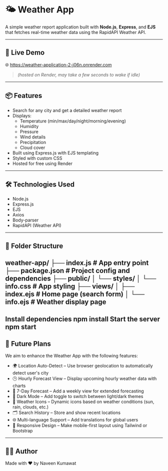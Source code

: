 # 🌤️ Weather App

A simple weather report application built with **Node.js**, **Express**, and **EJS** that fetches real-time weather data using the RapidAPI Weather API.


---

## 🚀 Live Demo

🌐 https://weather-application-2-j06n.onrender.com
> _(hosted on Render, may take a few seconds to wake if idle)_

---

## 📦 Features

- Search for any city and get a detailed weather report
- Displays:
  - Temperature (min/max/day/night/morning/evening)
  - Humidity
  - Pressure
  - Wind details
  - Precipitation
  - Cloud cover
- Built using Express.js with EJS templating
- Styled with custom CSS
- Hosted for free using Render

---

## 🛠️ Technologies Used

- Node.js
- Express.js
- EJS
- Axios
- Body-parser
- RapidAPI (Weather API)

---

## 📂 Folder Structure
weather-app/
├── index.js # App entry point
├── package.json # Project config and dependencies
├── public/
│ └── styles/
│ └── info.css # App styling
├── views/
│ ├── index.ejs # Home page (search form)
│ └── info.ejs # Weather display page
---
Install dependencies
npm install
Start the server
npm start
---
## 🔮 Future Plans

We aim to enhance the Weather App with the following features:

- 🌍 Location Auto-Detect – Use browser geolocation to automatically detect user's city  
- 🕒 Hourly Forecast View – Display upcoming hourly weather data with charts  
- 📅 7-Day Forecast – Add a weekly view for extended forecasting  
- 🌙 Dark Mode – Add toggle to switch between light/dark themes  
- 🧭 Weather Icons – Dynamic icons based on weather conditions (sun, rain, clouds, etc.)  
- 🗂️ Search History – Store and show recent locations  
- 🌐 Multi-language Support – Add translations for global users  
- 📱 Responsive Design – Make mobile-first layout using Tailwind or Bootstrap  

---

## 👨‍💻 Author

Made with ❤️ by Naveen Kumawat


